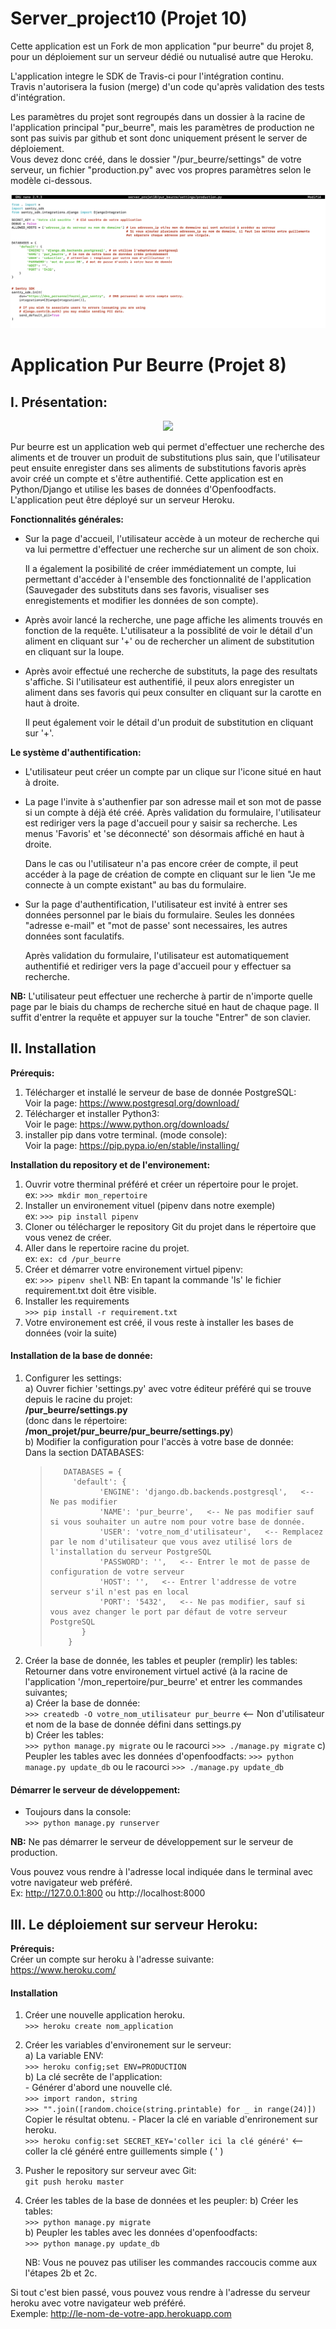 # Server_project10 (Projet 10)
Cette application est un Fork de mon application "pur beurre" du projet 8, pour un déploiement sur un serveur dédié ou nutualisé autre que Heroku.  

L'application integre le SDK de Travis-ci pour l'intégration continu.  
Travis n'autorisera la fusion (merge) d'un code qu'après validation des tests d'intégration.  

Les paramètres du projet sont regroupés dans un dossier à la racine de l'application principal "pur_beurre", mais les paramètres de production ne sont pas suivis par github et sont donc uniquement présent le server de déploiement.  
Vous devez donc créé, dans le dossier "/pur_beurre/settings" de votre serveur, un fichier "production.py" avec vos propres paramètres selon le modèle ci-dessous. 

<div align="center">
    <img src="/store/static/store/img/production.py.png">
</div>


# Application Pur Beurre (Projet 8)

## **I. Présentation:**
                                       
<div align="center">
    <img src="/store/static/store/img/Screenshot.png">
</div>

Pur beurre est un application web qui permet d'effectuer une recherche des aliments et de trouver un produit de substitutions 
plus sain, que l'utilisateur peut ensuite enregister dans ses aliments de substitutions favoris après avoir créé un compte 
et s'être authentifié.
Cette application est en Python/Django et utilise les bases de données d'Openfoodfacts.
L'application peut être déployé sur un serveur Heroku.

**Fonctionnalités générales:**
- Sur la page d'accueil, l'utilisateur accède à un moteur de recherche qui va lui permettre d'effectuer une recherche sur un aliment de son choix.
  
  Il a également la posibilité de créer immédiatement un compte, lui permettant d'accéder à l'ensemble des fonctionnalité 
  de l'application (Sauvegader des substituts dans ses favoris, visualiser ses enregistements et modifier les données de son compte). 
- Après avoir lancé la recherche, une page affiche les aliments trouvés en fonction de la requête. L'utilisateur a la possiblité de voir 
  le détail d'un aliment en cliquant sur '+' ou de rechercher un aliment de substitution en cliquant sur la loupe.
  
- Après avoir effectué une recherche de substituts, la page des resultats s'affiche. Si l'utilisateur est authentifié, il peux alors 
  enregister un aliment dans ses favoris qui peux consulter en cliquant sur la carotte en haut à droite.
  
  Il peut également voir le détail d'un produit de substitution en cliquant sur '+'.
  
**Le système d'authentification:**

- L'utilisateur peut créer un compte par un clique sur l'icone situé en haut à droite.
- La page l'invite à s'authenfier par son adresse mail et son mot de passe si un compte à déjà été créé. Après validation du formulaire,
  l'utilisateur est rediriger vers la page d'accueil pour y saisir sa recherche. Les menus 'Favoris' et 'se déconnecté' son désormais affiché en haut à droite.
   
  Dans le cas ou l'utilisateur n'a pas encore créer de compte, il peut accéder à la page de création de compte en cliquant sur le lien
   "Je me connecte à un compte existant" au bas du formulaire.
- Sur la page d'authentification, l'utilisateur est invité à entrer ses données personnel par le biais du formulaire.
  Seules les données "adresse e-mail" et "mot de passe' sont necessaires, les autres données sont faculatifs.
  
  Après validation du formulaire, l'utilisateur est automatiquement authentifié et rediriger vers la page d'accueil pour y effectuer sa recherche.
  
  
**NB:** L'utilisateur peut effectuer une recherche à partir de n'importe quelle page par le biais du champs de recherche situé en haut de chaque page.
        Il suffit d'entrer la requête et appuyer sur la touche "Entrer" de son clavier.
 
  
## **II. Installation**

**Prérequis:**
1) Télécharger et installé le serveur de base de donnée PostgreSQL:  
   Voir la page:  <https://www.postgresql.org/download/>
2) Télécharger et installer Python3:  
    Voir le page: <https://www.python.org/downloads/>
3) installer pip dans votre terminal. (mode console):   
   Voir la page: <https://pip.pypa.io/en/stable/installing/>

**Installation du repository et de l'environement:**
1) Ouvrir votre therminal préféré et créer un répertoire pour le projet.  
   ex: `>>> mkdir mon_repertoire`
2) Installer un environement vituel (pipenv dans notre exemple)  
   ex: `>>> pip install pipenv`     
2) Cloner ou télécharger le repository Git du projet dans le répertoire que vous venez de créer. 
3) Aller dans le repertoire racine du projet.  
    ex: `ex: cd /pur_beurre`
4) Créer et démarrer votre environement virtuel pipenv:  
    ex: `>>> pipenv shell`
    NB: En tapant la commande 'ls' le fichier requirement.txt doit être visible.
5) Installer les requirements  
    `>>> pip install -r requirement.txt`  
6) Votre environement est créé, il vous reste à installer les bases de données (voir la suite)

#### **Installation de la base de donnée:**
1) Configurer les settings:  
    a) Ouvrer fichier 'settings.py' avec votre éditeur préféré qui se trouve depuis le racine du projet:  
        **/pur_beurre/settings.py**  
        (donc dans le répertoire: **/mon_projet/pur_beurre/pur_beurre/settings.py**)  
    b) Modifier la configuration pour l'accès à votre base de donnée:  
        Dans la section DATABASES:  
    >        DATABASES = {  
    >          'default': {  
    >                'ENGINE': 'django.db.backends.postgresql',   <-- Ne pas modifier
    >                'NAME': 'pur_beurre',   <-- Ne pas modifier sauf si vous souhaiter un autre nom pour votre base de donnée.
    >                'USER': 'votre_nom_d'utilisateur',   <-- Remplacez par le nom d'utilisateur que vous avez utilisé lors de l'installation du serveur PostgreSQL
    >                'PASSWORD': '',   <-- Entrer le mot de passe de configuration de votre serveur
    >                'HOST': '',   <-- Entrer l'addresse de votre serveur s'il n'est pas en local
    >                'PORT': '5432',   <-- Ne pas modifier, sauf si vous avez changer le port par défaut de votre serveur PostgreSQL
    >            }
    >         }

2) Créer la base de donnée, les tables et peupler (remplir) les tables:  
    Retourner dans votre environement virtuel activé (à la racine de l'application '/mon_repertoire/pur_beurre' et entrer les commandes suivantes;   
    a) Créer la base de donnée:  
       `>>> createdb -O votre_nom_utilisateur pur_beurre`   <-- Non d'utilisateur et nom de la base de donnée défini dans settings.py   
    b) Créer les tables:  
       `>>> python manage.py migrate` ou le racourci `>>> ./manage.py migrate`
    c) Peupler les tables avec les données d'openfoodfacts:
       `>>> python manage.py update_db` ou le racourci `>>> ./manage.py update_db`
       
#### **Démarrer le serveur de développement:**  
  -   Toujours dans la console:  
        `>>> python manage.py runserver`
    
   **NB:** Ne pas démarrer le serveur de développement sur le serveur de production.
   
Vous pouvez vous rendre à l'adresse local indiquée dans le terminal avec votre navigateur web préféré.  
Ex: http://127.0.0.1:800 ou http://localhost:8000
   
## **III. Le déploiement sur serveur Heroku:**

**Prérequis:**  
Créer un compte sur heroku à l'adresse suivante:  
<https://www.heroku.com/>

#### **Installation**
1. Créer une nouvelle application heroku.  
   `>>> heroku create nom_application`
2. Créer les variables d'environement sur le serveur:  
   a) La variable ENV:  
   `>>> heroku config;set ENV=PRODUCTION`  
   b) La clé secrête de l'application:   
        - Générer d'abord une nouvelle clé.  
         `>>> import randon, string`   
         `>>> "".join([random.choice(string.printable) for _ in range(24)])`  
         Copier le résultat obtenu. 
        - Placer la clé en variable d'enrironement sur heroku.  
         `>>> heroku config:set SECRET_KEY='coller ici la clé généré'` <-- coller la clé généré entre guillements simple ( ' )  
3. Pusher le repository sur serveur avec Git:  
    `git push heroku master`
    
4. Créer les tables de la base de données et les peupler:
    b) Créer les tables:  
       `>>> python manage.py migrate`  
    b) Peupler les tables avec les données d'openfoodfacts:  
       `>>> python manage.py update_db`
       
    NB: Vous ne pouvez pas utiliser les commandes raccoucis comme aux l'étapes 2b et 2c.
    
 
Si tout c'est bien passé, vous pouvez vous rendre à l'adresse du serveur heroku avec votre navigateur web préféré.   
 Exemple: http://le-nom-de-votre-app.herokuapp.com  
   
   
    
    
       
       
     
    


